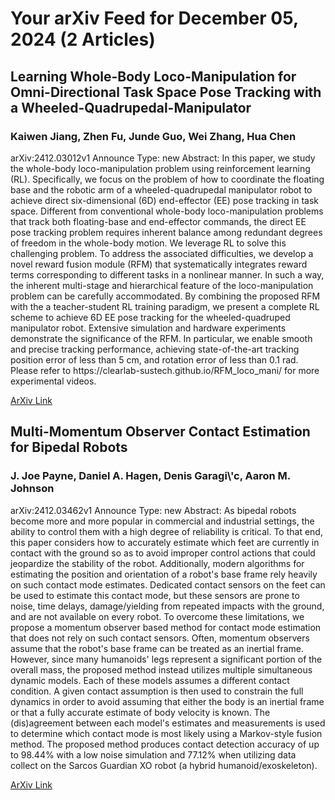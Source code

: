 <h1>Your arXiv Feed for December 05, 2024 (2 Articles)</h1>
<h2>Learning Whole-Body Loco-Manipulation for Omni-Directional Task Space Pose Tracking with a Wheeled-Quadrupedal-Manipulator</h2>
<h3>Kaiwen Jiang, Zhen Fu, Junde Guo, Wei Zhang, Hua Chen</h3>
<p>arXiv:2412.03012v1 Announce Type: new 
Abstract: In this paper, we study the whole-body loco-manipulation problem using reinforcement learning (RL). Specifically, we focus on the problem of how to coordinate the floating base and the robotic arm of a wheeled-quadrupedal manipulator robot to achieve direct six-dimensional (6D) end-effector (EE) pose tracking in task space. Different from conventional whole-body loco-manipulation problems that track both floating-base and end-effector commands, the direct EE pose tracking problem requires inherent balance among redundant degrees of freedom in the whole-body motion. We leverage RL to solve this challenging problem. To address the associated difficulties, we develop a novel reward fusion module (RFM) that systematically integrates reward terms corresponding to different tasks in a nonlinear manner. In such a way, the inherent multi-stage and hierarchical feature of the loco-manipulation problem can be carefully accommodated. By combining the proposed RFM with the a teacher-student RL training paradigm, we present a complete RL scheme to achieve 6D EE pose tracking for the wheeled-quadruped manipulator robot. Extensive simulation and hardware experiments demonstrate the significance of the RFM. In particular, we enable smooth and precise tracking performance, achieving state-of-the-art tracking position error of less than 5 cm, and rotation error of less than 0.1 rad. Please refer to https://clearlab-sustech.github.io/RFM_loco_mani/ for more experimental videos.</p>
<a href='https://arxiv.org/abs/2412.03012'>ArXiv Link</a>

<h2>Multi-Momentum Observer Contact Estimation for Bipedal Robots</h2>
<h3>J. Joe Payne, Daniel A. Hagen, Denis Garagi\'c, Aaron M. Johnson</h3>
<p>arXiv:2412.03462v1 Announce Type: new 
Abstract: As bipedal robots become more and more popular in commercial and industrial settings, the ability to control them with a high degree of reliability is critical. To that end, this paper considers how to accurately estimate which feet are currently in contact with the ground so as to avoid improper control actions that could jeopardize the stability of the robot. Additionally, modern algorithms for estimating the position and orientation of a robot's base frame rely heavily on such contact mode estimates. Dedicated contact sensors on the feet can be used to estimate this contact mode, but these sensors are prone to noise, time delays, damage/yielding from repeated impacts with the ground, and are not available on every robot. To overcome these limitations, we propose a momentum observer based method for contact mode estimation that does not rely on such contact sensors. Often, momentum observers assume that the robot's base frame can be treated as an inertial frame. However, since many humanoids' legs represent a significant portion of the overall mass, the proposed method instead utilizes multiple simultaneous dynamic models. Each of these models assumes a different contact condition. A given contact assumption is then used to constrain the full dynamics in order to avoid assuming that either the body is an inertial frame or that a fully accurate estimate of body velocity is known. The (dis)agreement between each model's estimates and measurements is used to determine which contact mode is most likely using a Markov-style fusion method. The proposed method produces contact detection accuracy of up to 98.44% with a low noise simulation and 77.12% when utilizing data collect on the Sarcos Guardian XO robot (a hybrid humanoid/exoskeleton).</p>
<a href='https://arxiv.org/abs/2412.03462'>ArXiv Link</a>

